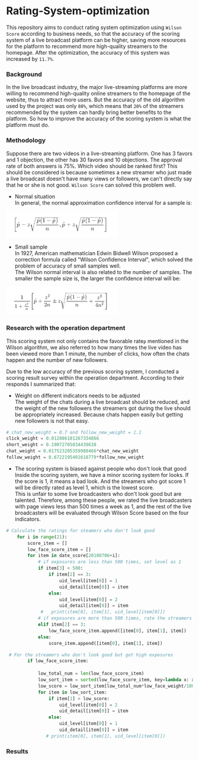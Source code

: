 # Rating-System-optimization
This repository aims to conduct rating system optimization using `Wilson Score` according to business needs, so that the accuracy of the scoring system of a live broadcast platform can be higher, saving more resources for the platform to recommend more high-quality streamers to the homepage. After the optimization, the accuracy of this system was increased by `11.7%`. 

### Background
In the live broadcast industry, the major live-streaming platforms are more willing to recommend high-quality online streamers to the homepage of the website, thus to attract more users. But the accuracy of the old algorithm used by the project was only `80%`, which means that `20%` of the streamers recommended by the system can hardly bring better benefits to the platform. So how to improve the accuracy of the scoring system is what the platform must do.

### Methodology
Suppose there are two videos in a live-streaming platform. One has 3 favors and 1 objection, the other has 30 favors and 10 objections. 
The approval rate of both answers is 75%. Which video should be ranked first? This should be considered is because sometimes a new streamer who just made a live broadcast doesn't have many views or followers, we can't directly say that he or she is not good. `Wilson Score` can solved this problem well.

* Normal situation <br>
In general, the normal approximation confidence interval for a sample is: <br>
<img src="https://github.com/nicolehhy/Rating-System-optimization-/raw/master/Normal.png" width="300" alt="Normal">

* Small sample <br>
In 1927, American mathematician Edwin Bidwell Wilson proposed a correction formula called "Wilson Confidence Interval", which solved the problem of accuracy of small samples well. <br>
The Wilson normal interval is also related to the number of samples. The smaller the sample size is, the larger the confidence interval will be:
<img src="https://github.com/nicolehhy/Rating-System-optimization-/raw/master/Wilson.png" width="300" alt="Normal">

### Research with the operation department
This scoring system not only contains the favorable rate`p` mentioned in the Wilson algorithm, we also referred to how many times the live video has been viewed more than 1 minute, the number of clicks, how often the chats happen and the number of new followers. <br>

Due to the low accuracy of the previous scoring system, I conducted a scoring result survey within the operation department. According to their responds I summarized that:

* Weight on different indicators needs to be adjusted <br>
The weight of the chats during a live broadcast should be reduced, and the weight of the new followers the streamers got during the live should be appropriately increased. Because chats happen easily but getting new followers is not that easy.
```python
# chat_new_weight = 0.7 and follow_new_weight = 1.1
click_weight = 0.012886181267334866 
short_weight = 0.19072705034439638
chat_weight = 0.017523205359980466*chat_new_weight
follow_weight = 0.6722195401618779*follow_new_weight
```
* The scoring system is biased against people who don't look that good <br>
Inside the scoring system, we have a minor scoring system for looks. If the score is 1, it means a bad look. And the streamers who got score 1 will be directly rated as level 1, which is the lowest score. <br>
This is unfair to some live broadcasters who don't look good but are talented. Therefore, among these people, we rated the live broadcasters with page views less than 500 times a week as 1, and the rest of the live broadcasters will be evaluated through Wilson Score based on the four indicators. 

```python
# Calculate the ratings for steamers who don't look good
    for i in range(21):
        score_item = []
        low_face_score_item = []
        for item in date_score[20180706+i]:
            # if exposures are less than 500 times, set level as 1
            if item[3] < 500:
                if item[2] == 3:
                    uid_level[item[0]] = 1
                    uid_detail[item[0]] = item
                else:
                    uid_level[item[0]] = 2
                    uid_detail[item[0]] = item
             #   print(item[0], item[1], uid_level[item[0]])
            # if exposures are more than 500 times, rate the streamers through a specific calculation
            elif item[2] == 3:
                low_face_score_item.append([item[0], item[1], item])
            else:
                score_item.append([item[0], item[1], item])
```

```python
 # For the streamers who don't look good but got high exposures
        if low_face_score_item:

            low_total_num = len(low_face_score_item)
            low_sort_item = sorted(low_face_score_item, key=lambda x: x[1])
            low_score = low_sort_item[low_total_num*low_face_weight/100-1][1]
            for item in low_sort_item:
                if item[1] > low_score:
                    uid_level[item[0]] = 2
                    uid_detail[item[0]] = item
                else:
                    uid_level[item[0]] = 1
                    uid_detail[item[0]] = item
               # print(item[0], item[1], uid_level[item[0]])
```

### Results


